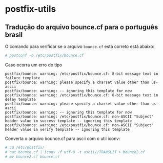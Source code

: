 # postfix-utils

## Tradução do arquivo bounce.cf para o português brasil

O comando para verificar se o arquivo `bounce.cf` está correto está abaixo:

```bash
# postconf -b /etc/postfix/bounce.cf
```

Caso ocorra um erro do tipo

```
postfix/bounce: warning: /etc/postfix/bounce.cf: 8-bit message text in failure template
postfix/bounce: warning: please specify a charset value other than us-ascii
postfix/bounce: warning: -- ignoring this template for now
postfix/bounce: warning: /etc/postfix/bounce.cf: 8-bit message text in delay template
postfix/bounce: warning: please specify a charset value other than us-ascii
postfix/bounce: warning: -- ignoring this template for now
postfix/bounce: warning: /etc/postfix/bounce.cf: non-ASCII "Subject" header value in success template -- ignoring this template
postfix/bounce: warning: /etc/postfix/bounce.cf: non-ASCII "Subject" header value in verify template -- ignoring this template
```

Converta o arquivo bounce.cf para ascii com o util iconv:

```bash
# cd /etc/postfix/
# cat bounce.cf | iconv -f utf-8 -t ascii//TRANSLIT > bounce2.cf
# mv bounce2.cf bounce.cf
```
